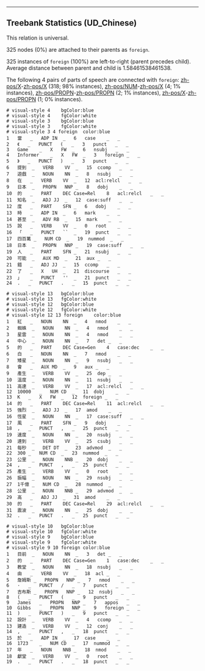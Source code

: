 

--------------------------------------------------------------------------------

## Treebank Statistics (UD_Chinese)

This relation is universal.

325 nodes (0%) are attached to their parents as `foreign`.

325 instances of `foreign` (100%) are left-to-right (parent precedes child).
Average distance between parent and child is 1.58461538461538.

The following 4 pairs of parts of speech are connected with `foreign`: [zh-pos/X]()-[zh-pos/X]() (318; 98% instances), [zh-pos/NUM]()-[zh-pos/X]() (4; 1% instances), [zh-pos/PROPN]()-[zh-pos/PROPN]() (2; 1% instances), [zh-pos/X]()-[zh-pos/PROPN]() (1; 0% instances).


~~~ conllu
# visual-style 4	bgColor:blue
# visual-style 4	fgColor:white
# visual-style 3	bgColor:blue
# visual-style 3	fgColor:white
# visual-style 3 4 foreign	color:blue
1	當	_	ADP	IN	_	6	case	_	_
2	《	_	PUNCT	(	_	3	punct	_	_
3	Game	_	X	FW	_	6	nsubj	_	_
4	Informer	_	X	FW	_	3	foreign	_	_
5	》	_	PUNCT	)	_	3	punct	_	_
6	提到	_	VERB	VV	_	15	ccomp	_	_
7	遊戲	_	NOUN	NN	_	8	nsubj	_	_
8	在	_	VERB	VV	_	12	acl:relcl	_	_
9	日本	_	PROPN	NNP	_	8	dobj	_	_
10	的	_	PART	DEC	Case=Rel	8	acl:relcl	_	_
11	知名	_	ADJ	JJ	_	12	case:suff	_	_
12	度	_	PART	SFN	_	6	dobj	_	_
13	時	_	ADP	IN	_	6	mark	_	_
14	甚至	_	ADV	RB	_	15	mark	_	_
15	說	_	VERB	VV	_	0	root	_	_
16	「	_	PUNCT	``	_	19	punct	_	_
17	四百萬	_	NUM	CD	_	19	nummod	_	_
18	日本	_	PROPN	NNP	_	19	case:suff	_	_
19	人	_	PART	SFN	_	21	nsubj	_	_
20	可能	_	AUX	MD	_	21	aux	_	_
21	錯	_	ADJ	JJ	_	15	ccomp	_	_
22	了	_	X	UH	_	21	discourse	_	_
23	」	_	PUNCT	''	_	21	punct	_	_
24	.	_	PUNCT	.	_	15	punct	_	_

~~~


~~~ conllu
# visual-style 13	bgColor:blue
# visual-style 13	fgColor:white
# visual-style 12	bgColor:blue
# visual-style 12	fgColor:white
# visual-style 12 13 foreign	color:blue
1	紅	_	NOUN	NN	_	4	nmod	_	_
2	蜘蛛	_	NOUN	NN	_	4	nmod	_	_
3	星雲	_	NOUN	NN	_	4	nmod	_	_
4	中心	_	NOUN	NN	_	7	det	_	_
5	的	_	PART	DEC	Case=Gen	4	case:dec	_	_
6	白	_	NOUN	NN	_	7	nmod	_	_
7	矮星	_	NOUN	NN	_	9	nsubj	_	_
8	會	_	AUX	MD	_	9	aux	_	_
9	產生	_	VERB	VV	_	25	dep	_	_
10	溫度	_	NOUN	NN	_	11	nsubj	_	_
11	高達	_	VERB	VV	_	17	acl:relcl	_	_
12	10000	_	NUM	CD	_	11	dobj	_	_
13	K	_	X	FW	_	12	foreign	_	_
14	的	_	PART	DEC	Case=Rel	11	acl:relcl	_	_
15	強烈	_	ADJ	JJ	_	17	amod	_	_
16	恆星	_	NOUN	NN	_	17	case:suff	_	_
17	風	_	PART	SFN	_	9	dobj	_	_
18	,	_	PUNCT	,	_	25	punct	_	_
19	速度	_	NOUN	NN	_	20	nsubj	_	_
20	達到	_	VERB	VV	_	25	csubj	_	_
21	每秒	_	DET	DT	_	23	advmod	_	_
22	300	_	NUM	CD	_	23	nummod	_	_
23	公里	_	NOUN	NNB	_	20	dobj	_	_
24	,	_	PUNCT	,	_	25	punct	_	_
25	產生	_	VERB	VV	_	0	root	_	_
26	振幅	_	NOUN	NN	_	29	nsubj	_	_
27	1千億	_	NUM	CD	_	28	nummod	_	_
28	公里	_	NOUN	NNB	_	29	advmod	_	_
29	高	_	ADJ	JJ	_	31	amod	_	_
30	的	_	PART	DEC	Case=Rel	29	acl:relcl	_	_
31	震波	_	NOUN	NN	_	25	dobj	_	_
32	.	_	PUNCT	.	_	25	punct	_	_

~~~


~~~ conllu
# visual-style 10	bgColor:blue
# visual-style 10	fgColor:white
# visual-style 9	bgColor:blue
# visual-style 9	fgColor:white
# visual-style 9 10 foreign	color:blue
1	目前	_	NOUN	NN	_	3	det	_	_
2	的	_	PART	DEC	Case=Gen	1	case:dec	_	_
3	教堂	_	NOUN	NN	_	18	nsubj	_	_
4	由	_	VERB	VV	_	18	acl	_	_
5	詹姆斯	_	PROPN	NNP	_	7	nmod	_	_
6	·	_	PUNCT	/	_	7	punct	_	_
7	吉布斯	_	PROPN	NNP	_	12	nsubj	_	_
8	(	_	PUNCT	(	_	9	punct	_	_
9	James	_	PROPN	NNP	_	7	appos	_	_
10	Gibbs	_	PROPN	NNP	_	9	foreign	_	_
11	)	_	PUNCT	)	_	9	punct	_	_
12	設計	_	VERB	VV	_	4	ccomp	_	_
13	建造	_	VERB	VV	_	12	conj	_	_
14	,	_	PUNCT	,	_	18	punct	_	_
15	於	_	ADP	IN	_	17	case	_	_
16	1723	_	NUM	CD	_	17	nummod	_	_
17	年	_	NOUN	NNB	_	18	nmod	_	_
18	獻堂	_	VERB	VV	_	0	root	_	_
19	.	_	PUNCT	.	_	18	punct	_	_

~~~


